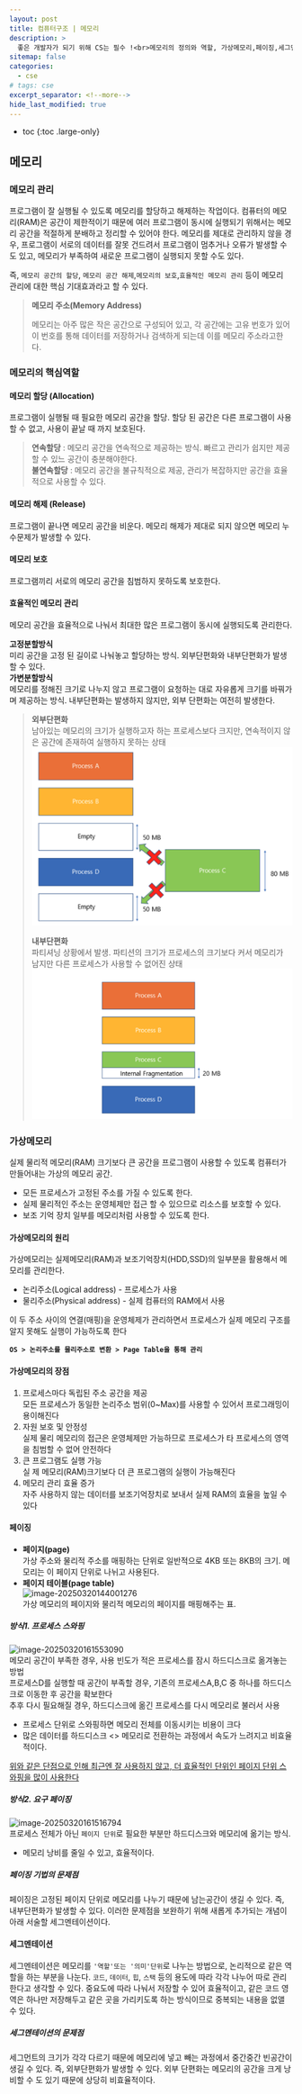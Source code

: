 ```yaml
---
layout: post
title: 컴퓨터구조 | 메모리
description: >
  좋은 개발자가 되기 위해 CS는 필수 !<br>메모리의 정의와 역할, 가상메모리,페이징,세그멘테이션등의 개념을 정리
sitemap: false
categories: 
  - cse 
# tags: cse
excerpt_separator: <!--more-->
hide_last_modified: true
---
```

* toc
{:toc .large-only}
<!--more-->

## 메모리

### 메모리 관리 

프로그램이 잘 실행될 수 있도록 메모리를 할당하고 해제하는 작업이다. 컴퓨터의 메모리(RAM)은 공간이 제한적이기 때문에 여러 프로그램이 동시에 실행되기 위해서는 메모리 공간을 적절하게 분배하고 정리할 수 있어야 한다. 메모리를 제대로 관리하지 않을 경우, 프로그램이 서로의 데이터를 잘못 건드려서 프로그램이 멈추거나 오류가 발생할 수도 있고, 메모리가 부족하여 새로운 프로그램이 실행되지 못할 수도 있다.

즉, `메모리 공간의 할당`, `메모리 공간 해제`,`메모리의 보호`,`효율적인 메모리 관리` 등이 메모리 관리에 대한 핵심 기대효과라고 할 수 있다.

> **메모리 주소(Memory Address)**
>
> 메모리는 아주 많은 작은 공간으로 구성되어 있고, 각 공간에는 고유 번호가 있어 이 번호를 통해 데이터를 저장하거나 검색하게 되는데 이를 메모리 주소라고한다.

### 메모리의 핵심역할

#### 메모리 할당 (Allocation)

프로그램이 실행될 때 필요한 메모리 공간을 할당. 할당 된 공간은 다른 프로그램이 사용할 수 없고, 사용이 끝날 때 까지 보호된다.<br>

> **연속할당** : 메모리 공간을 연속적으로 제공하는 방식. 빠르고 관리가 쉽지만 제공할 수 있느 공간이 충분해야한다.<br>**불연속할당** : 메모리 공간을 불규칙적으로 제공, 관리가 복잡하지만 공간을 효율적으로 사용할 수 있다.<br>

#### 메모리 해제 (Release)

프로그램이 끝나면 메모리 공간을 비운다. 메모리 해제가 제대로 되지 않으면 메모리 누수문제가 발생할 수 있다.

#### 메모리 보호 

프로그램끼리 서로의 메모리 공간을 침범하지 못하도록 보호한다.

#### 효율적인 메모리 관리

메모리 공간을 효율적으로 나눠서 최대한 많은 프로그램이 동시에 실행되도록 관리한다.

**고정분할방식** <br>미리 공간을 고정 된 길이로 나눠놓고 할당하는 방식. 외부단편화와 내부단편화가 발생할 수 있다.<br>**가변분할방식** <br> 메모리를 정해진 크기로 나누지 않고 프로그램이 요청하는 대로 자유롭게 크기를 바꿔가며 제공하는 방식. 내부단편화는 발생하지 않지만, 외부 단편화는 여전히 발생한다.

>**외부단편화**<br>남아있는 메모리의 크기가 실행하고자 하는 프로세스보다 크지만, 연속적이지 않은 공간에 존재하여 실행하지 못하는 상태<br>![image-20250320112907088](../../images/2025-03-19-cse-4메모리/image-20250320112907088.png)
>
>**내부단편화**<br>파티셔닝 상황에서 발생. 파티션의 크기가 프로세스의 크기보다 커서 메모리가 남지만 다른 프로세스가 사용할 수 없어진 상태<br>![image-20250320114001858](../../images/2025-03-19-cse-4메모리/image-20250320114001858.png)

### 가상메모리

실제 물리적 메모리(RAM) 크기보다 큰 공간을 프로그램이 사용할 수 있도록 컴퓨터가 만들어내는 가상의 메모리 공간.  

- 모든 프로세스가 고정된 주소를 가질 수 있도록 한다.
- 실제 물리적인 주소는 운영체제만 접근 할 수 있으므로 리소스를 보호할 수 있다.
- 보조 기억 장치 일부를 메모리처럼 사용할 수 있도록 한다.

#### 가상메모리의 원리

가상메모리는 실제메모리(RAM)과 보조기억장치(HDD,SSD)의 일부분을 활용해서 메모리를 관리한다.

- 논리주소(Logical address) - 프로세스가 사용
- 물리주소(Physical address) - 실제 컴퓨터의 RAM에서 사용 

이 두 주소 사이의 연결(매핑)을 운영체제가 관리하면서 프로세스가 실제 메모리 구조를 알지 못해도 실행이 가능하도록 한다

**`OS > 논리주소를 물리주소로 변환 > Page Table을 통해 관리`**

#### 가상메모리의 장점

1. 프로세스마다 독립된 주소 공간을 제공<br>모든 프로세스가 동일한 논리주소 범위(0~Max)를 사용할 수 있어서 프로그래밍이 용이해진다
2. 자원 보호 및 안정성<br>실제 물리 메모리의 접근은 운영체제만 가능하므로 프로세스가 타 프로세스의 영역을 침범할 수 없어 안전하다
3. 큰 프로그램도 실행 가능<br>실 제 메모리(RAM)크기보다 더 큰 프로그램의 실행이 가능해진다
4. 메모리 관리 효율 증가<br>자주 사용하지 않는 데이터를 보조기억장치로 보내서 실제 RAM의 효율을 높일 수 있다

#### 페이징

* **페이지(page)**<br>가상 주소와 물리적 주소를 매핑하는 단위로 일반적으로 4KB 또는 8KB의 크기. 메모리는 이 페이지 단위로 나뉘고 사용된다.
* **페이지 테이블(page table)**<br>![image-20250320144001276](../../images/2025-03-19-cse-4메모리/image-20250320144001276.png)<br>가상 메모리의 페이지와 물리적 메모리의 페이지를 매핑해주는 표.

##### 방식1. 프로세스 스와핑

![image-20250320161553090](../../images/2025-03-19-cse-4메모리/image-20250320161553090.png)<br>메모리 공간이 부족한 경우, 사용 빈도가 적은 프로세스를 잠시 하드디스크로 옮겨놓는 방법<br>프로세스D를 실행할 때 공간이 부족할 경우, 기존의 프로세스A,B,C 중 하나를 하드디스크로 이동한 후 공간을 확보한다<br>추후 다시 필요해질 경우, 하드디스크에 옮긴 프로세스를 다시 메모리로 불러서 사용

- 프로세스 단위로 스와핑하면 메모리 전체를 이동시키는 비용이 크다
- 많은 데이터를 하드디스크 <> 메모리로 전환하는 과정에서 속도가 느려지고 비효율적이다.

<u>위와 같은 단점으로 인해 최근엔 잘 사용하지 않고, 더 효율적인 단위인 페이지 단위 스와핑을 많이 사용한다</u>

##### 방식2. 요구 페이징

![image-20250320161516794](../../images/2025-03-19-cse-4메모리/image-20250320161516794.png)<br>프로세스 전체가 아닌 `페이지 단위`로 필요한 부분만 하드디스크와 메모리에 옮기는 방식.

- 메모리 낭비를 줄일 수 있고, 효율적이다.

##### 페이징 기법의 문제점

페이징은 고정된 페이지 단위로 메모리를 나누기 때문에 남는공간이 생길 수 있다. 즉, 내부단편화가 발생할 수 있다. 이러한 문제점을 보완하기 위해 새롭게 추가되는 개념이 아래 서술할 세그멘테이션이다.

#### 세그멘테이션

세그멘테이션은 메모리를 `'역할'또는 '의미'단위`로 나누는 방법으로, 논리적으로 같은 역할을 하는 부분을 나눈다. `코드`, `데이터`, `힙`, `스택` 등의 용도에 따라 각각  나누어 따로 관리한다고 생각할 수 있다. 중요도에 따라 나눠서 저장할 수 있어 효율적이고, 같은 코드 영역은 하나만 저장해두고 같은 곳을 가리키도록 하는 방식이므로 중복되는 내용을 없앨 수 있다. 

##### 세그멘테이션의 문제점

세그먼트의 크기가 각각 다르기 때문에 메모리에 넣고 빼는 과정에서 중간중간 빈공간이 생길 수 있다. 즉, 외부단편화가 발생할 수 있다. 외부 단편화는 메모리의 공간을 크게 낭비할 수 도 있기 때문에 상당히 비효율적이다.

